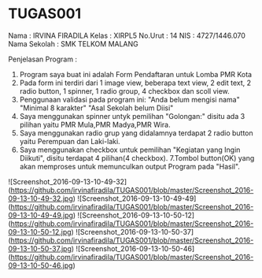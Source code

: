 # TUGAS001
Nama : IRVINA FIRADILA
Kelas : XIRPL5
No.Urut : 14
NIS : 4727/1446.070
Nama Sekolah : SMK TELKOM MALANG

Penjelasan Program :
1. Program saya buat ini adalah Form Pendaftaran untuk Lomba PMR Kota
2. Pada form ini terdiri dari 1 image view, beberapa text view, 2 edit text, 2 radio button, 1 spinner, 1 radio group,  4 checkbox dan scoll view.
3. Penggunaan validasi pada program ini:
"Anda belum mengisi nama"
"Minimal 8 karakter"
"Asal Sekolah belum Diisi"
4. Saya menggunakan spinner untyk pemilihan "Golongan:" disitu ada 3 pilihan yaitu PMR Mula,PMR Madya,PMR Wira.
5. Saya menggunakan radio grup yang didalamnya terdapat 2 radio button yaitu Perempuan dan Laki-laki.
6. Saya menggunakan checkbox untuk pemilihan "Kegiatan yang Ingin Diikuti", disitu terdapat 4 pilihan(4 checkbox).
7.Tombol button(OK) yang akan memproses untuk memunculkan output Program pada "Hasil".


![Screenshot_2016-09-13-10-49-32] (https://github.com/irvinafiradila/TUGAS001/blob/master/Screenshot_2016-09-13-10-49-32.jpg)
![Screenshot_2016-09-13-10-49-49] (https://github.com/irvinafiradila/TUGAS001/blob/master/Screenshot_2016-09-13-10-49-49.jpg)
![Screenshot_2016-09-13-10-50-12] (https://github.com/irvinafiradila/TUGAS001/blob/master/Screenshot_2016-09-13-10-50-12.jpg)
![Screenshot_2016-09-13-10-50-37] (https://github.com/irvinafiradila/TUGAS001/blob/master/Screenshot_2016-09-13-10-50-37.jpg)
![Screenshot_2016-09-13-10-50-46] (https://github.com/irvinafiradila/TUGAS001/blob/master/Screenshot_2016-09-13-10-50-46.jpg)

